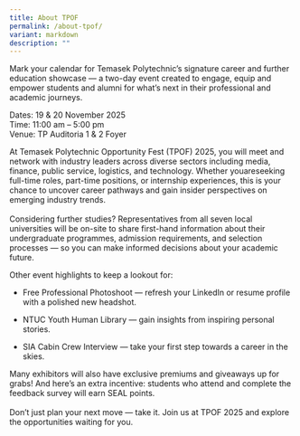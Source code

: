 ```yaml
---
title: About TPOF
permalink: /about-tpof/
variant: markdown
description: ""
---
```

<p>Mark your calendar for Temasek Polytechnic’s signature career and further education showcase —
a two-day event created to engage, equip and empower students and alumni for what’s next in their professional and academic journeys.</p>

<p>Dates: 19 &amp; 20 November 2025
<br>Time: 11:00 am – 5:00 pm
<br>Venue: TP Auditoria 1 &amp; 2 Foyer</p>
<p>At Temasek Polytechnic Opportunity Fest (TPOF) 2025, you will meet and network with industry leaders across diverse sectors including media, finance, public service, logistics, and technology. Whether youareseeking full-time roles, part-time positions, or internship experiences, this is your chance to uncover career pathways and gain insider perspectives on emerging industry trends.
<br><br>
Considering further studies? Representatives from all seven local universities will be on-site to share first-hand information about their undergraduate programmes, admission requirements, and selection processes — so you can make informed decisions about your academic future.
</p>
<p>Other event highlights to keep a lookout for:</p>
<ul data-tight="true" class="tight">
<li>
<p>Free Professional Photoshoot — refresh your LinkedIn or resume profile with a polished new headshot.</p>
</li>
<li>
<p>NTUC Youth Human Library — gain insights from inspiring personal stories.</p>
</li>
<li>
<p>SIA Cabin Crew Interview — take your first step towards a career in the skies.</p>
</li>
</ul>
<p>Many exhibitors will also have exclusive premiums and giveaways up for grabs!
And here’s an extra incentive: students who attend and complete the feedback survey will earn SEAL points.<br>
<br>Don’t just plan your next move — take it. Join us at TPOF 2025 and explore the opportunities waiting for you.</p>

<style>
	.col.is-8.is-offset-2.print-content{
	width:75%;
	}
.col.is-1.has-float-btns.is-position-relative.is-hidden-touch
	{
	display:none;
	}
</style>